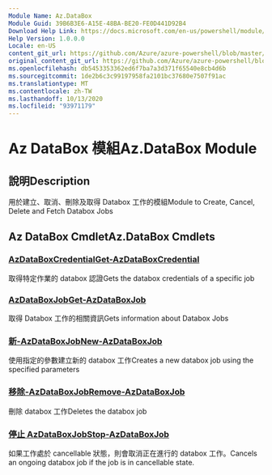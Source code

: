 ```yaml
---
Module Name: Az.DataBox
Module Guid: 39B6B3E6-A15E-48BA-BE20-FE0D441D92B4
Download Help Link: https://docs.microsoft.com/en-us/powershell/module/az.databox
Help Version: 1.0.0.0
Locale: en-US
content_git_url: https://github.com/Azure/azure-powershell/blob/master/src/DataBox/DataBox/help/Az.DataBox.md
original_content_git_url: https://github.com/Azure/azure-powershell/blob/master/src/DataBox/DataBox/help/Az.DataBox.md
ms.openlocfilehash: db5453353362ed6f7ba7a3d371f65540e8cb4d6b
ms.sourcegitcommit: 1de2b6c3c99197958fa2101bc37680e7507f91ac
ms.translationtype: MT
ms.contentlocale: zh-TW
ms.lasthandoff: 10/13/2020
ms.locfileid: "93971179"
---
```

# <span data-ttu-id="7eb54-101">Az DataBox 模組</span><span class="sxs-lookup"><span data-stu-id="7eb54-101">Az.DataBox Module</span></span>
## <span data-ttu-id="7eb54-102">說明</span><span class="sxs-lookup"><span data-stu-id="7eb54-102">Description</span></span>
<span data-ttu-id="7eb54-103">用於建立、取消、刪除及取得 Databox 工作的模組</span><span class="sxs-lookup"><span data-stu-id="7eb54-103">Module to Create, Cancel, Delete and Fetch Databox Jobs</span></span>

## <span data-ttu-id="7eb54-104">Az DataBox Cmdlet</span><span class="sxs-lookup"><span data-stu-id="7eb54-104">Az.DataBox Cmdlets</span></span>
### [<span data-ttu-id="7eb54-105">AzDataBoxCredential</span><span class="sxs-lookup"><span data-stu-id="7eb54-105">Get-AzDataBoxCredential</span></span>](Get-AzDataBoxCredential.md)
<span data-ttu-id="7eb54-106">取得特定作業的 databox 認證</span><span class="sxs-lookup"><span data-stu-id="7eb54-106">Gets the databox credentials of a specific job</span></span>

### [<span data-ttu-id="7eb54-107">AzDataBoxJob</span><span class="sxs-lookup"><span data-stu-id="7eb54-107">Get-AzDataBoxJob</span></span>](Get-AzDataBoxJob.md)
<span data-ttu-id="7eb54-108">取得 Databox 工作的相關資訊</span><span class="sxs-lookup"><span data-stu-id="7eb54-108">Gets information about Databox Jobs</span></span>

### [<span data-ttu-id="7eb54-109">新-AzDataBoxJob</span><span class="sxs-lookup"><span data-stu-id="7eb54-109">New-AzDataBoxJob</span></span>](New-AzDataBoxJob.md)
<span data-ttu-id="7eb54-110">使用指定的參數建立新的 databox 工作</span><span class="sxs-lookup"><span data-stu-id="7eb54-110">Creates a new databox job using the specified parameters</span></span>

### [<span data-ttu-id="7eb54-111">移除-AzDataBoxJob</span><span class="sxs-lookup"><span data-stu-id="7eb54-111">Remove-AzDataBoxJob</span></span>](Remove-AzDataBoxJob.md)
<span data-ttu-id="7eb54-112">刪除 databox 工作</span><span class="sxs-lookup"><span data-stu-id="7eb54-112">Deletes the databox job</span></span>

### [<span data-ttu-id="7eb54-113">停止 AzDataBoxJob</span><span class="sxs-lookup"><span data-stu-id="7eb54-113">Stop-AzDataBoxJob</span></span>](Stop-AzDataBoxJob.md)
<span data-ttu-id="7eb54-114">如果工作處於 cancellable 狀態，則會取消正在進行的 databox 工作。</span><span class="sxs-lookup"><span data-stu-id="7eb54-114">Cancels an ongoing databox job if the job is in cancellable state.</span></span>

